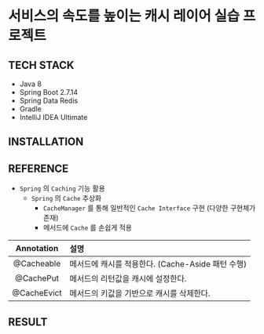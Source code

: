 # 서비스의 속도를 높이는 캐시 레이어 실습 프로젝트

## TECH STACK
- Java 8
- Spring Boot 2.7.14
- Spring Data Redis
- Gradle
- IntelliJ IDEA Ultimate

## INSTALLATION

## REFERENCE
- `Spring` 의 `Caching` 기능 활용
  - `Spring` 의 `Cache` 추상화
    - `CacheManager` 를 통해 일반적인 `Cache Interface` 구현 (다양한 구현체가 존재)
    - 메서드에 `Cache` 를 손쉽게 적용

| Annotation  | 설명                                         |
|:-----------:|:--------------------------------------------|
| @Cacheable  | 메서드에 캐시를 적용한다. (Cache-Aside 패턴 수행)    |  
|  @CachePut  | 메서드의 리턴값을 캐시에 설정한다.                   |  
| @CacheEvict | 메서드의 키값을 기반으로 캐시를 삭제한다.              |  

## RESULT